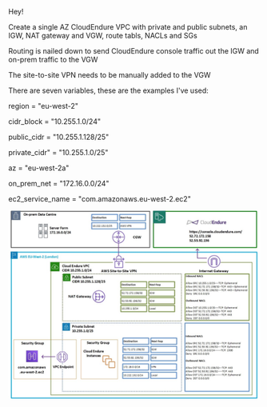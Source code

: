Hey!

Create a single AZ CloudEndure VPC with private and public subnets, an IGW, NAT gateway and VGW, route tabls, NACLs and SGs

Routing is nailed down to send CloudEndure console traffic out the IGW and on-prem traffic to the VGW

The site-to-site VPN needs to be manually added to the VGW

There are seven variables, these are the examples I've used:

region = "eu-west-2"

cidr_block = "10.255.1.0/24"

public_cidr = "10.255.1.128/25"

private_cidr" = "10.255.1.0/25"

az = "eu-west-2a"

on_prem_net = "172.16.0.0/24"

ec2_service_name = "com.amazonaws.eu-west-2.ec2"

![Diagram v1.0](CloudEndure%20AWS%20WAN%20version%201.0%20-%20Terraform%20Documentation.jpg)
